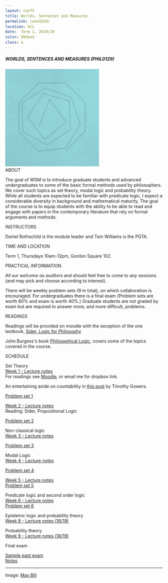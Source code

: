 ```yaml
---
layout: conf5
title: Worlds, Sentences and Measures
permalink: /wsm1920/
location: UCL
date:  Term 1, 2019/20
color: 99dee4
class: a
---
```


##### WORLDS, SENTENCES AND MEASURES (PHIL0129)

<img src="/materials/bill.jpg" width="300">

<div class="maintext" markdown="1">

<div class="title"> ABOUT </div>

The goal of WSM is to introduce graduate students and advanced undergraduates to some of the basic formal methods used by philosophers. We cover such topics as set theory, modal logic and probability theory.  While all students are expected to be familiar with predicate logic, I expect a considerable diversity in background and mathematical maturity. The goal of the course is to equip students with the ability to be able to read and engage with papers in the contemporary literature that rely on formal arguments and methods.


<div class="title"> INSTRUCTORS </div>

Daniel Rothschild is the module leader and Tom Williams is the PGTA.

<div class="title"> TIME AND LOCATION </div>

Term 1, Thursdays 10am-12pm, Gordon Square 102.

<div class="title"> PRACTICAL INFORMATION </div>

*All our welcome as auditors* and should feel free to come to any sessions (and may pick and choose according to interest).

There will be weekly problem sets  (9 in total), on which collaboration is encouraged.  For undergraduates there is a final exam (Problem sets are worth 60% and exam is worth 40%.)  Graduate students are not graded by exam but are required to answer more, and more difficult, problems.


<div class="title"> READINGS </div>

Readings will be provided on moodle with the exception of the one textbook, [Sider, Logic for Philosophy](https://www.amazon.co.uk/Logic-Philosophy-Theodore-Sider/dp/0199575584)

John Burgess's book [Philosophical Logic](https://www.amazon.co.uk/Philosophical-Princeton-Foundations-Contemporary-Philosophy/dp/0691156336), covers some of the topics covered in the course.

<p>
<div class="title"> SCHEDULE </div>
</p>

<span class="titleblack"> Set Theory </span><br>
[Week 1 - Lecture notes ](https://www.dropbox.com/s/nkr0ukf2h8hhk8g/WSM%20Set%20Theory.pdf?dl=0)<br>
For readings see [Moodle](https://moodle.ucl.ac.uk/), or email me for dropbox link.<br>

An entertaining aside on countability in [this post](https://gowers.wordpress.com/2012/05/20/a-look-at-a-few-tripos-questions-vii/) by Timothy Gowers.<br>

[Problem set 1](https://www.dropbox.com/s/y1jqr2qp3xajsww/WSMPS1.pdf?dl=0)<br>

[Week 2 - Lecture notes](https://www.dropbox.com/s/s2woswtwsqjdau4/WSM%20ST%20%2BPL.pdf?dl=0)<br>
Reading: Sider, Propositional Logic<br>


[Problem set 2](https://www.dropbox.com/s/q40ng03osydw7i6/WSM%20PS2%20%281920%29.pdf?dl=0)<br>


<span class="titleblack"> Non-classical logic </span><br>
[Week 3 - Lecture notes](https://www.dropbox.com/s/6ed8duz3f6nzcya/WSM%20NCL.pdf?dl=0)<br>

[Problem set 3](https://www.dropbox.com/s/qdz1q6b44475xxp/WSMPS3.pdf?dl=0)<br>


<span class="titleblack">Modal Logic</span><br>
[Week 4 - Lecture notes](https://www.dropbox.com/s/4lqrsz8b6luhgrz/WSM%20Modal%20Logic.pdf?dl=0)<br>

[Problem set 4](https://www.dropbox.com/s/b2q8cywutcmi1mi/WSM%20PS4%201920.pdf?dl=0)<br>

[Week 5 - Lecture notes](https://www.dropbox.com/s/ikraqvnst9jc77c/WSM%20Modal%20Logic%202.pdf?dl=0)<br>
[Problem set 5](https://www.dropbox.com/s/cxvxqqoe1i4akf9/WSM1920%20PS5.pdf?dl=0)<br>

<span class="titleblack">Predicate logic and second order logic</span><br>
[Week 6 - Lecture notes](https://www.dropbox.com/s/dzazxoju6608kex/Predicate%20and%20Second%20order.pdf?dl=0) <br>
[Problem set 6](https://www.dropbox.com/s/y1191b88sji4m6z/WSM1920%20PS%206.pdf?dl=0)<br>


<span class="titleblack">Epistemic logic and probability theory</span><br>
[Week 8 - Lecture notes (18/19)](https://www.dropbox.com/s/sm0pmss2lja586d/WSM16%20-%20Counterfactuals%20and%20Probability.pdf?dl=0)<br>

<span class="titleblack">Probability theory</span><br>
[Week 9 - Lecture notes (18/19)](https://www.dropbox.com/s/jpm37lazea312bj/WSM18-19%20-Probability%202.pdf?dl=0)<br>





<div class="title"> Final exam </div>

[Sample past exam](https://danielrothschild.com/wsmfinal1516.pdf)<br>
[Notes](https://www.dropbox.com/s/frvxxmpejtxvv9j/finalnotes2.pdf?dl=0)

---

Image: [Max Bill](https://en.wikipedia.org/wiki/Max_Bill)
